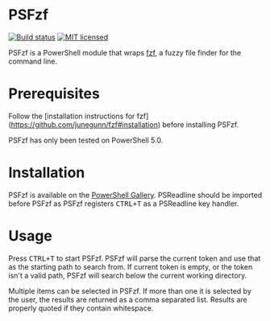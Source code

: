 # PSFzf
[![Build status](https://ci.appveyor.com/api/projects/status/ikihhqqlp46tm42x?svg=true)](https://ci.appveyor.com/project/kelleyma49/psfzf)
[![MIT licensed](https://img.shields.io/badge/license-MIT-blue.svg)](https://github.com/kelleyma49/HappyFinderWrapper/blob/master/LICENSE)

PSFzf is a PowerShell module that wraps [fzf](https://github.com/junegunn/fzf), a fuzzy file finder for the command line.

# Prerequisites
Follow the [installation instructions for fzf] (https://github.com/junegunn/fzf#installation) before installing PSFzf.

PSFzf has only been tested on PowerShell 5.0.

# Installation
PSFzf is available on the [PowerShell Gallery](https://www.powershellgallery.com/packages/HappyFinderWrapper).  PSReadline should be imported before PSFzf as PSFzf registers <kbd>CTRL+T</kbd> as a PSReadline key handler.

# Usage
Press <kbd>CTRL+T</kbd> to start PSFzf.  PSFzf will parse the current token and use that as the starting path to search from.  If current token is empty, or the token isn't a valid path, PSFzf will search below the current working directory.  

Multiple items can be selected in PSFzf.  If more than one it is selected by the user, the results are returned as a comma separated list.  Results are properly quoted if they contain whitespace.

